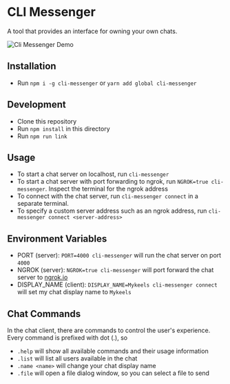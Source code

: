 # CLI Messenger

A tool that provides an interface for owning your own chats.

![Cli Messenger Demo](https://repository-images.githubusercontent.com/186613581/bc52ed00-7660-11e9-8412-5ad53b31051a)

## Installation

- Run `npm i -g cli-messenger` or `yarn add global cli-messenger`

## Development

- Clone this repository
- Run `npm install` in this directory
- Run `npm run link`

## Usage

- To start a chat server on localhost, run `cli-messenger`
- To start a chat server with port forwarding to ngrok, run `NGROK=true cli-messenger`. Inspect the terminal for the ngrok address
- To connect with the chat server, run `cli-messenger connect` in a separate terminal.
- To specify a custom server address such as an ngrok address, run `cli-messenger connect <server-address>`

## Environment Variables

- PORT (server): `PORT=4000 cli-messenger` will run the chat server on port `4000`
- NGROK (server): `NGROK=true cli-messenger` will port forward the chat server to [ngrok.io](https://ngrok.io)
- DISPLAY_NAME (client): `DISPLAY_NAME=Mykeels cli-messenger connect` will set my chat display name to `Mykeels`

## Chat Commands

In the chat client, there are commands to control the user's experience. Every command is prefixed with dot (.), so

- `.help` will show all available commands and their usage information
- `.list` will list all users available in the chat
- `.name <name>` will change your chat display name
- `.file` will open a file dialog window, so you can select a file to send